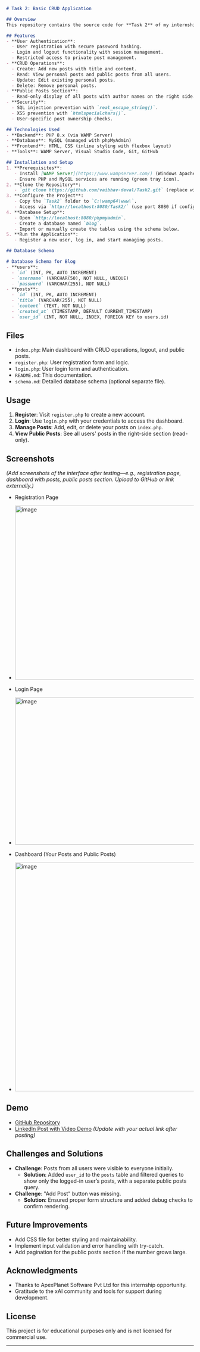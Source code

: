 ```markdown
# Task 2: Basic CRUD Application

## Overview
This repository contains the source code for **Task 2** of my internship at ApexPlanet Software Pvt Ltd. The project is a web-based CRUD (Create, Read, Update, Delete) application built using PHP, MySQL, and HTML/CSS, hosted locally with WAMP Server. It includes user authentication (registration, login, logout) and a public posts section for read-only access, fulfilling the internship's objectives.

## Features
- **User Authentication**:
  - User registration with secure password hashing.
  - Login and logout functionality with session management.
  - Restricted access to private post management.
- **CRUD Operations**:
  - Create: Add new posts with title and content.
  - Read: View personal posts and public posts from all users.
  - Update: Edit existing personal posts.
  - Delete: Remove personal posts.
- **Public Posts Section**:
  - Read-only display of all posts with author names on the right side.
- **Security**:
  - SQL injection prevention with `real_escape_string()`.
  - XSS prevention with `htmlspecialchars()`.
  - User-specific post ownership checks.

## Technologies Used
- **Backend**: PHP 8.x (via WAMP Server)
- **Database**: MySQL (managed with phpMyAdmin)
- **Frontend**: HTML, CSS (inline styling with flexbox layout)
- **Tools**: WAMP Server, Visual Studio Code, Git, GitHub

## Installation and Setup
1. **Prerequisites**:
   - Install [WAMP Server](https://www.wampserver.com/) (Windows Apache MySQL PHP).
   - Ensure PHP and MySQL services are running (green tray icon).
2. **Clone the Repository**:
   - `git clone https://github.com/vaibhav-deval/Task2.git` (replace with your repo URL).
3. **Configure the Project**:
   - Copy the `Task2` folder to `C:\wamp64\www\`.
   - Access via `http://localhost:8080/Task2/` (use port 8080 if configured).
4. **Database Setup**:
   - Open `http://localhost:8080/phpmyadmin`.
   - Create a database named `blog`.
   - Import or manually create the tables using the schema below.
5. **Run the Application**:
   - Register a new user, log in, and start managing posts.

## Database Schema

# Database Schema for Blog
- **users**:
  - `id` (INT, PK, AUTO_INCREMENT)
  - `username` (VARCHAR(50), NOT NULL, UNIQUE)
  - `password` (VARCHAR(255), NOT NULL)
- **posts**:
  - `id` (INT, PK, AUTO_INCREMENT)
  - `title` (VARCHAR(255), NOT NULL)
  - `content` (TEXT, NOT NULL)
  - `created_at` (TIMESTAMP, DEFAULT CURRENT_TIMESTAMP)
  - `user_id` (INT, NOT NULL, INDEX, FOREIGN KEY to users.id)
```

## Files
- `index.php`: Main dashboard with CRUD operations, logout, and public posts.
- `register.php`: User registration form and logic.
- `login.php`: User login form and authentication.
- `README.md`: This documentation.
- `schema.md`: Detailed database schema (optional separate file).

## Usage
1. **Register**: Visit `register.php` to create a new account.
2. **Login**: Use `login.php` with your credentials to access the dashboard.
3. **Manage Posts**: Add, edit, or delete your posts on `index.php`.
4. **View Public Posts**: See all users' posts in the right-side section (read-only).

## Screenshots
*(Add screenshots of the interface after testing—e.g., registration page, dashboard with posts, public posts section. Upload to GitHub or link externally.)*
- Registration Page
- <img width="1101" height="467" alt="image" src="https://github.com/user-attachments/assets/32234312-97b8-4a95-a8fe-b52d23acec6b" />

- Login Page
- <img width="846" height="395" alt="image" src="https://github.com/user-attachments/assets/61247751-6aeb-40f5-ab94-f3d8618a6c71" />

- Dashboard (Your Posts and Public Posts)
- <img width="1331" height="614" alt="image" src="https://github.com/user-attachments/assets/aadbfb01-d7bb-4992-98e1-77db8888f9e6" />


## Demo
- [GitHub Repository](https://github.com/vaibhav-deval/Task2)  
- [LinkedIn Post with Video Demo](https://www.linkedin.com/in/vaibhavdeval004/) *(Update with your actual link after posting)*

## Challenges and Solutions
- **Challenge**: Posts from all users were visible to everyone initially.
  - **Solution**: Added `user_id` to the `posts` table and filtered queries to show only the logged-in user’s posts, with a separate public posts query.
- **Challenge**: "Add Post" button was missing.
  - **Solution**: Ensured proper form structure and added debug checks to confirm rendering.

## Future Improvements
- Add CSS file for better styling and maintainability.
- Implement input validation and error handling with try-catch.
- Add pagination for the public posts section if the number grows large.

## Acknowledgments
- Thanks to ApexPlanet Software Pvt Ltd for this internship opportunity.
- Gratitude to the xAI community and tools for support during development.

## License
This project is for educational purposes only and is not licensed for commercial use.

---
```
